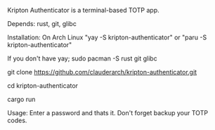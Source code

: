 Kripton Authenticator is a terminal-based TOTP app.

Depends: rust, git, glibc

Installation:
On Arch Linux "yay -S kripton-authenticator" or "paru -S kripton-authenticator"

If you don't have yay;
sudo pacman -S rust git glibc

git clone https://github.com/clauderarch/kripton-authenticator.git

cd kripton-authenticator

cargo run

Usage:
Enter a password and thats it. Don't forget backup your TOTP codes.
